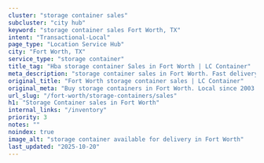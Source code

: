```yaml
---
cluster: "storage container sales"
subcluster: "city hub"
keyword: "storage container sales Fort Worth, TX"
intent: "Transactional-Local"
page_type: "Location Service Hub"
city: "Fort Worth, TX"
service_type: "storage container"
title_tag: "Hba storage container Sales in Fort Worth | LC Container"
meta_description: "storage container sales in Fort Worth. Fast delivery, competitive pricing. Serving storage containers area. Quote ID: I4E. Call (214) 524-4168 for your free quote today."
original_title: "Fort Worth storage container sales | LC Container"
original_meta: "Buy storage containers in Fort Worth. Local since 2003. New & used inventory. Fast delivery. Get your free quote — call (214) 524-4168 today."
url_slug: "/fort-worth/storage-containers/sales"
h1: "Storage Container sales in Fort Worth"
internal_links: "/inventory"
priority: 3
notes: ""
noindex: true
image_alt: "storage container available for delivery in Fort Worth"
last_updated: "2025-10-20"
---
```


<!-- TODO: Add unique city/inventory copy, images, and internal links here. -->
